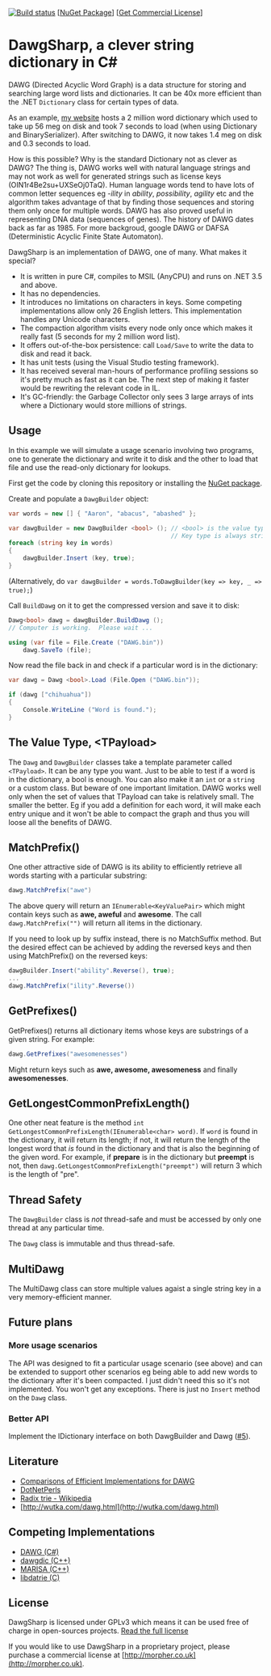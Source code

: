 [![Build status](https://ci.appveyor.com/api/projects/status/4htqh2lt5l5vfgxd?svg=true)](https://ci.appveyor.com/project/morpher/dawgsharp)
  [[NuGet Package](https://www.nuget.org/packages/DawgSharp/)]   [[Get Commercial License](http://morpher.co.uk)]   

DawgSharp, a clever string dictionary in C#
===========================================

DAWG (Directed Acyclic Word Graph) is a data structure for storing and searching large word lists and dictionaries.  It can be 40x more efficient than the .NET ```Dictionary``` class for certain types of data.

As an example, [my website](http://russiangram.com) hosts a 2 million word dictionary which used to take up 56 meg on disk and took 7 seconds to load (when using Dictionary and BinarySerializer).  After switching to DAWG, it now takes 1.4 meg on disk and 0.3 seconds to load.

How is this possible?  Why is the standard Dictionary not as clever as DAWG?  The thing is, DAWG works well with natural language strings and may not work as well for generated strings such as license keys (OIN1r4Be2su+UXSeOj0TaQ).  Human language words tend to have lots of common letter sequences eg _-ility_ in _ability_, _possibility_, _agility_ etc and the algorithm takes advantage of that by finding those sequences and storing them only once for multiple words.  DAWG has also proved useful in representing DNA data (sequences of genes).  The history of DAWG dates back as far as 1985.  For more backgroud, google DAWG or DAFSA (Deterministic Acyclic Finite State Automaton).

DawgSharp is an implementation of DAWG, one of many.  What makes it special?

 * It is written in pure C#, compiles to MSIL (AnyCPU) and runs on .NET 3.5 and above.
 * It has no dependencies.
 * It introduces no limitations on characters in keys.  Some competing implementations allow only 26 English letters.  This implementation handles any Unicode characters.
 * The compaction algorithm visits every node only once which makes it really fast (5 seconds for my 2 million word list).
 * It offers out-of-the-box persistence: call ```Load/Save``` to write the data to disk and read it back.
 * It has unit tests (using the Visual Studio testing framework).
 * It has received several man-hours of performance profiling sessions so it's pretty much as fast as it can be. The next step of making it faster would be rewriting the relevant code in IL.
 * It's GC-friendly: the Garbage Collector only sees 3 large arrays of ints where a Dictionary would store millions of strings.

Usage
-----
In this example we will simulate a usage scenario involving two programs, one to generate the dictionary and write it to disk and the other to load that file and use the read-only dictionary for lookups.

First get the code by cloning this repository or installing the [NuGet package](https://www.nuget.org/packages/DawgSharp/).

Create and populate a ```DawgBuilder``` object:

```csharp
var words = new [] { "Aaron", "abacus", "abashed" };

var dawgBuilder = new DawgBuilder <bool> (); // <bool> is the value type.
                                             // Key type is always string.
foreach (string key in words)
{
    dawgBuilder.Insert (key, true);
}
```

(Alternatively, do ```var dawgBuilder = words.ToDawgBuilder(key => key, _ => true);```)

Call ```BuildDawg``` on it to get the compressed version and save it to disk:

```csharp
Dawg<bool> dawg = dawgBuilder.BuildDawg (); 
// Computer is working.  Please wait ...

using (var file = File.Create ("DAWG.bin")) 
    dawg.SaveTo (file);
```

Now read the file back in and check if a particular word is in the dictionary:

```csharp
var dawg = Dawg <bool>.Load (File.Open ("DAWG.bin"));

if (dawg ["chihuahua"])
{
    Console.WriteLine ("Word is found.");
}
```

The Value Type, &lt;TPayload&gt;
----------

The ```Dawg``` and ```DawgBuilder``` classes take a template parameter called ```<TPayload>```.  It can be any type you want.  Just to be able to test if a word is in the dictionary, a bool is enough.  You can also make it an ```int``` or a ```string``` or a custom class.  But beware of one important limitation.  DAWG works well only when the set of values that TPayload can take is relatively small.  The smaller the better.  Eg if you add a definition for each word, it will make each entry unique and it won't be able to compact the graph and thus you will loose all the benefits of DAWG.

MatchPrefix()
-------------
One other attractive side of DAWG is its ability to efficiently retrieve all words starting with a particular substring:

```csharp
dawg.MatchPrefix("awe")
```

The above query will return an ```IEnumerable<KeyValuePair>``` which might contain keys such as **awe, aweful** and **awesome**. The call ```dawg.MatchPrefix("")``` will return all items in the dictionary.

If you need to look up by suffix instead, there is no MatchSuffix method. But the desired effect can be achieved
by adding the reversed keys and then using MatchPrefix() on the reversed keys:

```csharp
dawgBuilder.Insert("ability".Reverse(), true);
...
dawg.MatchPrefix("ility".Reverse())
```

GetPrefixes()
-------------

GetPrefixes() returns all dictionary items whose keys are substrings of a given string. For example:

```csharp
dawg.GetPrefixes("awesomenesses")
```
Might return keys such as **awe, awesome, awesomeness** and finally **awesomenesses**.

GetLongestCommonPrefixLength()
------------------------------

One other neat feature is the method ```int GetLongestCommonPrefixLength(IEnumerable<char> word)```. If ```word``` is found in the dictionary, it will return its length; if not, it will return the length of the longest word that *is* found in the dictionary and that is also the beginning of the given word. For example, if **prepare** is in the dictionary but **preempt** is not, then ```dawg.GetLongestCommonPrefixLength("preempt")``` will return 3 which is the length of "pre".

Thread Safety
-------------

The ```DawgBuilder``` class is *not* thread-safe and must be accessed by only one thread at any particular time.

The ```Dawg``` class is immutable and thus thread-safe.


MultiDawg
---------

The MultiDawg class can store multiple values agaist a single string key in a very memory-efficient manner.


Future plans
------------
### More usage scenarios

The API was designed to fit a particular usage scenario (see above) and can be extended to support other scenarios eg being able to add new words to the dictionary after it's been compacted.  I just didn't need this so it's not implemented.  You won't get any exceptions.  There is just no ```Insert``` method on the ```Dawg``` class.

### Better API

Implement the IDictionary interface on both DawgBuilder and Dawg ([#5](https://github.com/bzaar/DawgSharp/issues/5)).

Literature
----------
 * [Comparisons of Efficient Implementations for DAWG](http://www.ijcte.org/vol8/1018-C024.pdf)
 * [DotNetPerls](http://www.dotnetperls.com/directed-acyclic-word-graph)
 * [Radix trie - Wikipedia](https://en.wikipedia.org/wiki/Radix_tree)
 * [http://wutka.com/dawg.html](http://wutka.com/dawg.html)

Competing Implementations
-------------------------
 * [DAWG (C#)](https://www.nuget.org/packages/DAWG)
 * [dawgdic (C++)](https://code.google.com/p/dawgdic/)
 * [MARISA (C++)](https://code.google.com/p/marisa-trie/)
 * [libdatrie (C)](http://linux.thai.net/~thep/datrie/datrie.html)

License
-------
DawgSharp is licensed under GPLv3 which means it can be used free of charge in open-sources projects. [Read the full license](LICENSE.txt)

If you would like to use DawgSharp in a proprietary project, please purchase a commercial license at [http://morpher.co.uk](http://morpher.co.uk).

